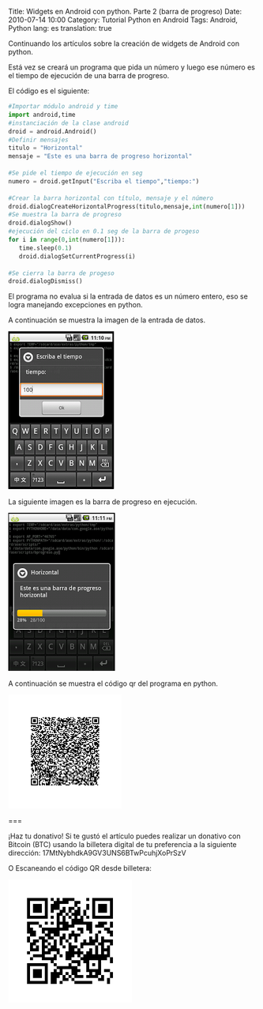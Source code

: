 Title: Widgets en Android con python. Parte 2 (barra de progreso)
Date: 2010-07-14 10:00
Category: Tutorial Python en Android
Tags: Android, Python
lang: es
translation: true

Continuando los artículos sobre la creación de widgets de Android con python.

Está vez se creará un programa que pida un número y luego ese número es el tiempo de ejecución de una barra de progreso.

El código es el siguiente:


```python
#Importar módulo android y time 
import android,time
#instanciación de la clase android
droid = android.Android()
#Definir mensajes
titulo = "Horizontal"
mensaje = "Este es una barra de progreso horizontal"
 
#Se pide el tiempo de ejecución en seg  
numero = droid.getInput("Escriba el tiempo","tiempo:")
 
#Crear la barra horizontal con título, mensaje y el número 
droid.dialogCreateHorizontalProgress(titulo,mensaje,int(numero[1])) 
#Se muestra la barra de progreso
droid.dialogShow()
#ejecución del ciclo en 0.1 seg de la barra de progeso
for i in range(0,int(numero[1])):
   time.sleep(0.1)
   droid.dialogSetCurrentProgress(i)
 
#Se cierra la barra de progeso 
droid.dialogDismiss()
```

El programa no evalua si la entrada de datos es un número entero, eso se logra manejando excepciones en python.

A continuación se muestra la imagen de la entrada de datos.



![Barra de progreso -Entrada](./images/bprogreso1.png)


La siguiente imagen es la barra de progreso en ejecución.


![Barra de progreso - Resultado](./images/bprogreso2.png)

A continuación se muestra el código qr del programa en python.


![Código](./images/bprogreso.png)


===

¡Haz tu donativo!
Si te gustó el artículo puedes realizar un donativo con Bitcoin (BTC)
usando la billetera digital de tu preferencia a la siguiente
dirección: 17MtNybhdkA9GV3UNS6BTwPcuhjXoPrSzV

O Escaneando el código QR desde billetera:

![17MtNybhdkA9GV3UNS6BTwPcuhjXoPrSzV](./images/17MtNybhdkA9GV3UNS6BTwPcuhjXoPrSzV.png)